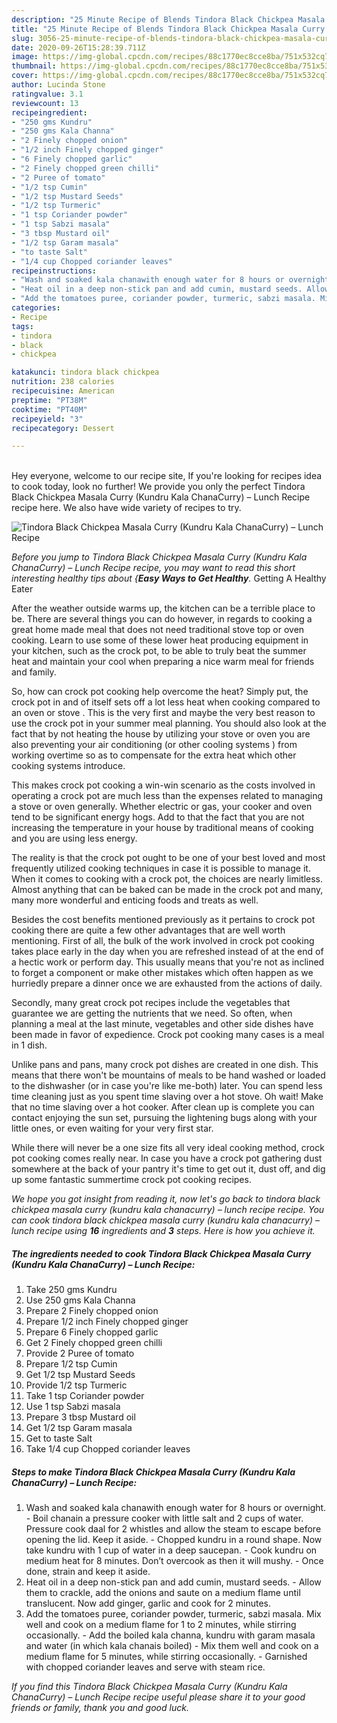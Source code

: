 ```yaml
---
description: "25 Minute Recipe of Blends Tindora Black Chickpea Masala Curry (Kundru Kala ChanaCurry) – Lunch Recipe"
title: "25 Minute Recipe of Blends Tindora Black Chickpea Masala Curry (Kundru Kala ChanaCurry) – Lunch Recipe"
slug: 3056-25-minute-recipe-of-blends-tindora-black-chickpea-masala-curry-kundru-kala-chanacurry-lunch-recipe
date: 2020-09-26T15:28:39.711Z
image: https://img-global.cpcdn.com/recipes/88c1770ec8cce8ba/751x532cq70/tindora-black-chickpea-masala-curry-kundru-kala-chanacurry-lunch-recipe-recipe-main-photo.jpg
thumbnail: https://img-global.cpcdn.com/recipes/88c1770ec8cce8ba/751x532cq70/tindora-black-chickpea-masala-curry-kundru-kala-chanacurry-lunch-recipe-recipe-main-photo.jpg
cover: https://img-global.cpcdn.com/recipes/88c1770ec8cce8ba/751x532cq70/tindora-black-chickpea-masala-curry-kundru-kala-chanacurry-lunch-recipe-recipe-main-photo.jpg
author: Lucinda Stone
ratingvalue: 3.1
reviewcount: 13
recipeingredient:
- "250 gms Kundru"
- "250 gms Kala Channa"
- "2 Finely chopped onion"
- "1/2 inch Finely chopped ginger"
- "6 Finely chopped garlic"
- "2 Finely chopped green chilli"
- "2 Puree of tomato"
- "1/2 tsp Cumin"
- "1/2 tsp Mustard Seeds"
- "1/2 tsp Turmeric"
- "1 tsp Coriander powder"
- "1 tsp Sabzi masala"
- "3 tbsp Mustard oil"
- "1/2 tsp Garam masala"
- "to taste Salt"
- "1/4 cup Chopped coriander leaves"
recipeinstructions:
- "Wash and soaked kala chanawith enough water for 8 hours or overnight. Boil chanain a pressure cooker with little salt and 2 cups of water. Pressure cook daal for 2 whistles and allow the steam to escape before opening the lid. Keep it aside. Chopped kundru in a round shape. Now take kundru with 1 cup of water in a deep saucepan. Cook kundru on medium heat for 8 minutes. Don’t overcook as then it will mushy. Once done, strain and keep it aside."
- "Heat oil in a deep non-stick pan and add cumin, mustard seeds. Allow them to crackle, add the onions and saute on a medium flame until translucent. Now add ginger, garlic and cook for 2 minutes."
- "Add the tomatoes puree, coriander powder, turmeric, sabzi masala. Mix well and cook on a medium flame for 1 to 2 minutes, while stirring occasionally. Add the boiled kala channa, kundru with garam masala and water (in which kala chanais boiled) Mix them well and cook on a medium flame for 5 minutes, while stirring occasionally. Garnished with chopped coriander leaves and serve with steam rice."
categories:
- Recipe
tags:
- tindora
- black
- chickpea

katakunci: tindora black chickpea 
nutrition: 238 calories
recipecuisine: American
preptime: "PT38M"
cooktime: "PT40M"
recipeyield: "3"
recipecategory: Dessert

---
```

<br>
Hey everyone, welcome to our recipe site, If you're looking for recipes idea to cook today, look no further! We provide you only the perfect Tindora Black Chickpea Masala Curry (Kundru Kala ChanaCurry) – Lunch Recipe recipe here. We also have wide variety of recipes to try.
<br>


![Tindora Black Chickpea Masala Curry (Kundru Kala ChanaCurry) – Lunch Recipe](https://img-global.cpcdn.com/recipes/88c1770ec8cce8ba/751x532cq70/tindora-black-chickpea-masala-curry-kundru-kala-chanacurry-lunch-recipe-recipe-main-photo.jpg)

<i>Before you jump to Tindora Black Chickpea Masala Curry (Kundru Kala ChanaCurry) – Lunch Recipe recipe, you may want to read this short interesting healthy tips about {<strong>Easy Ways to Get Healthy</strong>.</i>
Getting A Healthy Eater


After the weather outside warms up, the kitchen can be a terrible place to be. There are several things you can do however, in regards to cooking a great home made meal that does not need traditional stove top or oven cooking. Learn to use some of these lower heat producing equipment in your kitchen, such as the crock pot, to be able to truly beat the summer heat and maintain your cool when preparing a nice warm meal for friends and family.

So, how can crock pot cooking help overcome the heat? Simply put, the crock pot in and of itself sets off a lot less heat when cooking compared to an oven or stove . This is the very first and maybe the very best reason to use the crock pot in your summer meal planning. You should also look at the fact that by not heating the house by utilizing your stove or oven you are also preventing your air conditioning (or other cooling systems ) from working overtime so as to compensate for the extra heat which other cooking systems introduce.

This makes crock pot cooking a win-win scenario as the costs involved in operating a crock pot are much less than the expenses related to managing a stove or oven generally. Whether electric or gas, your cooker and oven tend to be significant energy hogs. Add to that the fact that you are not increasing the temperature in your house by traditional means of cooking and you are using less energy.

 The reality is that the crock pot ought to be one of your best loved and most frequently utilized cooking techniques in case it is possible to manage it. When it comes to cooking with a crock pot, the choices are nearly limitless.  Almost anything that can be baked can be made in the crock pot and many, many more wonderful and enticing foods and treats as well.



Besides the cost benefits mentioned previously as it pertains to crock pot cooking there are quite a few other advantages that are well worth mentioning. First of all, the bulk of the work involved in crock pot cooking takes place early in the day when you are refreshed instead of at the end of a hectic work or perform day. This usually means that you're not as inclined to forget a component or make other mistakes which often happen as we hurriedly prepare a dinner once we are exhausted from the actions of daily.

Secondly, many great crock pot recipes include the vegetables that guarantee we are getting the nutrients that we need. So often, when planning a meal at the last minute, vegetables and other side dishes have been made in favor of expedience. Crock pot cooking many cases is a meal in 1 dish.

 Unlike pans and pans, many crock pot dishes are created in one dish. This means that there won't be mountains of meals to be hand washed or loaded to the dishwasher (or in case you're like me-both) later. You can spend less time cleaning just as you spent time slaving over a hot stove. Oh wait! Make that no time slaving over a hot cooker. After clean up is complete you can contact enjoying the sun set, pursuing the lightening bugs along with your little ones, or even waiting for your very first star.

While there will never be a one size fits all very ideal cooking method, crock pot cooking comes really near. In case you have a crock pot gathering dust somewhere at the back of your pantry it's time to get out it, dust off, and dig up some fantastic summertime crock pot cooking recipes.


<i>We hope you got insight from reading it, now let's go back to tindora black chickpea masala curry (kundru kala chanacurry) – lunch recipe recipe. You can cook tindora black chickpea masala curry (kundru kala chanacurry) – lunch recipe using <strong>16</strong> ingredients and <strong>3</strong> steps. Here is how you achieve it.
</i>

##### The ingredients needed to cook Tindora Black Chickpea Masala Curry (Kundru Kala ChanaCurry) – Lunch Recipe:

1. Take 250 gms Kundru
1. Use 250 gms Kala Channa
1. Prepare 2 Finely chopped onion
1. Prepare 1/2 inch Finely chopped ginger
1. Prepare 6 Finely chopped garlic
1. Get 2 Finely chopped green chilli
1. Provide 2 Puree of tomato
1. Prepare 1/2 tsp Cumin
1. Get 1/2 tsp Mustard Seeds
1. Provide 1/2 tsp Turmeric
1. Take 1 tsp Coriander powder
1. Use 1 tsp Sabzi masala
1. Prepare 3 tbsp Mustard oil
1. Get 1/2 tsp Garam masala
1. Get to taste Salt
1. Take 1/4 cup Chopped coriander leaves


##### Steps to make Tindora Black Chickpea Masala Curry (Kundru Kala ChanaCurry) – Lunch Recipe:

1. Wash and soaked kala chanawith enough water for 8 hours or overnight. - Boil chanain a pressure cooker with little salt and 2 cups of water. Pressure cook daal for 2 whistles and allow the steam to escape before opening the lid. Keep it aside. - Chopped kundru in a round shape. Now take kundru with 1 cup of water in a deep saucepan. - Cook kundru on medium heat for 8 minutes. Don’t overcook as then it will mushy. - Once done, strain and keep it aside.
1. Heat oil in a deep non-stick pan and add cumin, mustard seeds. - Allow them to crackle, add the onions and saute on a medium flame until translucent. Now add ginger, garlic and cook for 2 minutes.
1. Add the tomatoes puree, coriander powder, turmeric, sabzi masala. Mix well and cook on a medium flame for 1 to 2 minutes, while stirring occasionally. - Add the boiled kala channa, kundru with garam masala and water (in which kala chanais boiled) - Mix them well and cook on a medium flame for 5 minutes, while stirring occasionally. - Garnished with chopped coriander leaves and serve with steam rice.




<i>If you find this Tindora Black Chickpea Masala Curry (Kundru Kala ChanaCurry) – Lunch Recipe recipe useful please share it to your good friends or family, thank you and good luck.</i>
